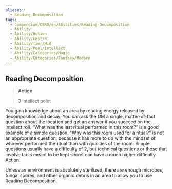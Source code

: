 ```yaml
---
aliases:
  - Reading Decomposition
tags:
  - Compendium/CSRD/en/Abilities/Reading-Decomposition
  - Ability
  - Ability/Action
  - Ability/Cost/3
  - Ability/Tier/Mid
  - Ability/Pool/Intellect
  - Ability/Categories/Magic
  - Ability/Categories/Fantasy/Modern
---
```

  
    
## Reading Decomposition  
>**Action**    
>3 Intellect point  
You gain knowledge about an area by reading energy released by decomposition and decay. You can ask the GM a single, matter-of-fact question about the location and get an answer if you succeed on the Intellect roll. “What was the last ritual performed in this room?” is a good example of a simple question. “Why was this room used for a ritual?” is not an appropriate question, because it has more to do with the mindset of whoever performed the ritual than with qualities of the room. Simple questions usually have a difficulty of 2, but technical questions or those that involve facts meant to be kept secret can have a much higher difficulty. Action.  
  
Unless an environment is absolutely sterilized, there are enough microbes, fungal spores, and other organic debris in an area to allow you to use Reading Decomposition.  
  
  
  
